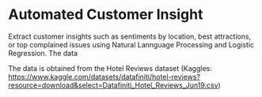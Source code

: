 # Automated Customer Insight
Extract customer insights such as sentiments by location, best attractions, or top complained issues using Natural Lannguage Processing and Logistic Regression. The data 

The data is obtained from the Hotel Reviews dataset (Kaggles:  https://www.kaggle.com/datasets/datafiniti/hotel-reviews?resource=download&select=Datafiniti_Hotel_Reviews_Jun19.csv)
